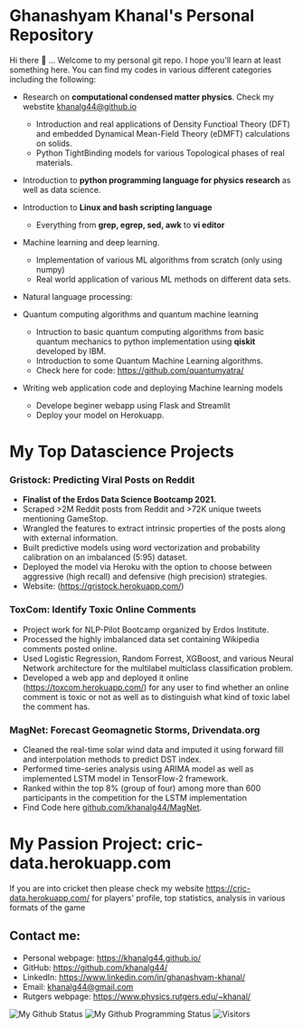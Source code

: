 # Ghanashyam Khanal's Personal Repository

Hi there 👋 ... Welcome to my personal git repo. I hope you'll learn at least something here. You can find my codes in various different categories including the following:

* Research on **computational condensed matter physics**. Check my webstite [khanalg44@github.io](khanalg44@github.io)
  * Introduction and real applications of Density Functioal Theory (DFT) and embedded Dynamical Mean-Field Theory (eDMFT) calculations on solids.
  * Python TightBinding models for various Topological phases of real materials.
  
* Introduction to **python programming language for physics research** as well as data science.
* Introduction to **Linux and bash scripting language**
  * Everything from **grep, egrep, sed, awk** to **vi editor**
* Machine learning and deep learning. 
  * Implementation of various ML algorithms from scratch (only using numpy)
  * Real world application of various ML methods on different data sets.
* Natural language processing:

* Quantum computing algorithms and quantum machine learning
  * Intruction to basic quantum computing algorithms from basic quantum mechanics to python implementation using **qiskit** developed by IBM.
  * Introduction to some Quantum Machine Learning algorithms.
  * Check here for code: https://github.com/quantumyatra/

* Writing web application code and deploying Machine learning models
  * Develope beginer webapp using Flask and Streamlit
  * Deploy your model on Herokuapp.

# My Top Datascience Projects

### **Gristock**: Predicting Viral Posts on Reddit
 * **Finalist of the Erdos Data Science Bootcamp 2021.**
 * Scraped >2M Reddit posts from Reddit and >72K unique tweets mentioning GameStop.
 * Wrangled the features to extract intrinsic properties of the posts along with external information.
 * Built predictive models using word vectorization and probability calibration on an imbalanced (5:95) dataset.
 * Deployed the model via Heroku with the option to choose between aggressive (high recall) and defensive (high precision) strategies.
 * Website: (https://gristock.herokuapp.com/)

### **ToxCom**: Identify Toxic Online Comments
 * Project work for NLP-Pilot Bootcamp organized by Erdos Institute.
 * Processed the highly imbalanced data set containing Wikipedia comments posted online.
 * Used Logistic Regression, Random Forrest, XGBoost, and various Neural Network architecture for the multilabel multiclass classification problem.
 * Developed a web app and deployed it online (https://toxcom.herokuapp.com/) for any user to find whether an online comment is toxic or not as well as to distinguish what kind of toxic label the comment has.

### **MagNet**: Forecast Geomagnetic Storms, Drivendata.org 
* Cleaned the real-time solar wind data and imputed it using forward fill and interpolation methods to predict DST index.
* Performed time-series analysis using ARIMA model as well as implemented LSTM model in TensorFlow-2 framework.
* Ranked within the top 8% (group of four) among more than 600 participants in the competition for the LSTM implementation
* Find Code here [github.com/khanalg44/MagNet](github.com/khanalg44/MagNet).


# My Passion Project: **cric-data.herokuapp.com**
If you are into cricket then please check my website https://cric-data.herokuapp.com/ for players' profile, top statistics, analysis in various formats of the game

## Contact me:

* Personal webpage: https://khanalg44.github.io/
* GitHub: https://github.com/khanalg44/
* LinkedIn: https://www.linkedin.com/in/ghanashyam-khanal/
* Email: khanalg44@gmail.com
* Rutgers webpage: https://www.physics.rutgers.edu/~khanal/

![My Github Status](https://github-readme-stats.vercel.app/api?username=khanalg44&show_icons=true&hide_border=true)
![My Github Programming Status](https://github-readme-stats.vercel.app/api/top-langs/?username=khanalg44&show_icons=true&hide_border=true)
![Visitors](https://visitor-badge.laobi.icu/badge?page_id=khanalg44.khanalg44)
